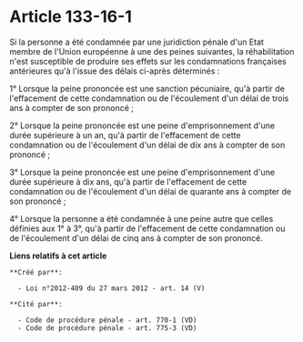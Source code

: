 # Article 133-16-1

Si la personne a été condamnée par une juridiction pénale d'un Etat membre de l'Union européenne à une des peines suivantes,
la réhabilitation n'est susceptible de produire ses effets sur les condamnations françaises antérieures qu'à l'issue des
délais ci-après déterminés :

1° Lorsque la peine prononcée est une sanction pécuniaire, qu'à partir de l'effacement de cette condamnation ou de
l'écoulement d'un délai de trois ans à compter de son prononcé ;

2° Lorsque la peine prononcée est une peine d'emprisonnement d'une durée supérieure à un an, qu'à partir de l'effacement de
cette condamnation ou de l'écoulement d'un délai de dix ans à compter de son prononcé ;

3° Lorsque la peine prononcée est une peine d'emprisonnement d'une durée supérieure à dix ans, qu'à partir de l'effacement de
cette condamnation ou de l'écoulement d'un délai de quarante ans à compter de son prononcé ;

4° Lorsque la personne a été condamnée à une peine autre que celles définies aux 1° à 3°, qu'à partir de l'effacement de
cette condamnation ou de l'écoulement d'un délai de cinq ans à compter de son prononcé.

**Liens relatifs à cet article**

	**Créé par**:

	  - Loi n°2012-409 du 27 mars 2012 - art. 14 (V)

	**Cité par**:

	  - Code de procédure pénale - art. 770-1 (VD)
	  - Code de procédure pénale - art. 775-3 (VD)
